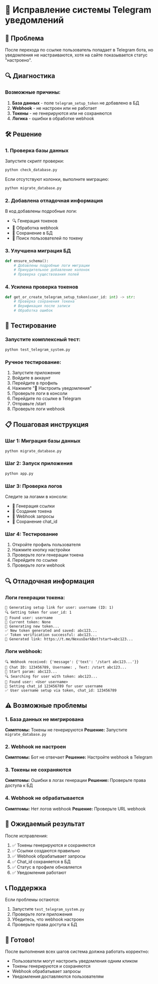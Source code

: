 # 🔧 Исправление системы Telegram уведомлений

## 🚨 Проблема

После перехода по ссылке пользователь попадает в Telegram бота, но уведомления не настраиваются, хотя на сайте показывается статус "настроено".

## 🔍 Диагностика

### Возможные причины:
1. **База данных** - поле `telegram_setup_token` не добавлено в БД
2. **Webhook** - не настроен или не работает
3. **Токены** - не генерируются или не сохраняются
4. **Логика** - ошибки в обработке webhook

## 🛠️ Решение

### 1. Проверка базы данных

Запустите скрипт проверки:
```bash
python check_database.py
```

Если отсутствуют колонки, выполните миграцию:
```bash
python migrate_database.py
```

### 2. Добавлена отладочная информация

В код добавлены подробные логи:
- 🔍 Генерация токенов
- 📱 Обработка webhook
- 💾 Сохранение в БД
- 🔑 Поиск пользователей по токену

### 3. Улучшена миграция БД

```python
def ensure_schema():
    # Добавлены подробные логи миграции
    # Принудительное добавление колонок
    # Проверка существования полей
```

### 4. Усилена проверка токенов

```python
def get_or_create_telegram_setup_token(user_id: int) -> str:
    # Проверка сохранения токена
    # Верификация после записи
    # Обработка ошибок
```

## 🧪 Тестирование

### Запустите комплексный тест:
```bash
python test_telegram_system.py
```

### Ручное тестирование:
1. Запустите приложение
2. Войдите в аккаунт
3. Перейдите в профиль
4. Нажмите "📱 Настроить уведомления"
5. Проверьте логи в консоли
6. Перейдите по ссылке в Telegram
7. Отправьте /start
8. Проверьте логи webhook

## 📋 Пошаговая инструкция

### Шаг 1: Миграция базы данных
```bash
python migrate_database.py
```

### Шаг 2: Запуск приложения
```bash
python app.py
```

### Шаг 3: Проверка логов
Следите за логами в консоли:
- 🔗 Генерация ссылки
- 🔑 Создание токена
- 📱 Webhook запросы
- 💾 Сохранение chat_id

### Шаг 4: Тестирование
1. Откройте профиль пользователя
2. Нажмите кнопку настройки
3. Проверьте логи генерации токена
4. Перейдите по ссылке
5. Проверьте логи webhook

## 🔍 Отладочная информация

### Логи генерации токена:
```
🔗 Generating setup link for user: username (ID: 1)
🔍 Getting token for user_id: 1
👤 Found user: username
🔑 Current token: None
🔄 Generating new token...
✅ New token generated and saved: abc123...
✅ Token verification successful: abc123...
🔗 Generated link: https://t.me/NexusDarkBot?start=abc123...
```

### Логи webhook:
```
🔍 Webhook received: {'message': {'text': '/start abc123...'}}
📱 Chat ID: 123456789, Username: , Text: /start abc123...
🔑 Start param: abc123...
🔍 Searching for user with token: abc123...
👤 Found user: <User username>
💾 Setting chat_id 123456789 for user username
✅ User username setup via token, chat_id: 123456789
```

## ⚠️ Возможные проблемы

### 1. База данных не мигрирована
**Симптомы:** Токены не генерируются
**Решение:** Запустите `migrate_database.py`

### 2. Webhook не настроен
**Симптомы:** Бот не отвечает
**Решение:** Настройте webhook в Telegram

### 3. Токены не сохраняются
**Симптомы:** Ошибки в логах генерации
**Решение:** Проверьте права доступа к БД

### 4. Webhook не обрабатывается
**Симптомы:** Нет логов webhook
**Решение:** Проверьте URL webhook

## 🎯 Ожидаемый результат

После исправления:
1. ✅ Токены генерируются и сохраняются
2. ✅ Ссылки создаются правильно
3. ✅ Webhook обрабатывает запросы
4. ✅ Chat_id сохраняется в БД
5. ✅ Статус в профиле обновляется
6. ✅ Уведомления работают

## 📞 Поддержка

Если проблемы остаются:
1. Запустите `test_telegram_system.py`
2. Проверьте логи приложения
3. Убедитесь, что webhook настроен
4. Проверьте права доступа к БД

## 🎉 Готово!

После выполнения всех шагов система должна работать корректно:
- Пользователи могут настроить уведомления одним кликом
- Токены генерируются и сохраняются
- Webhook обрабатывает запросы
- Уведомления доставляются пользователям


